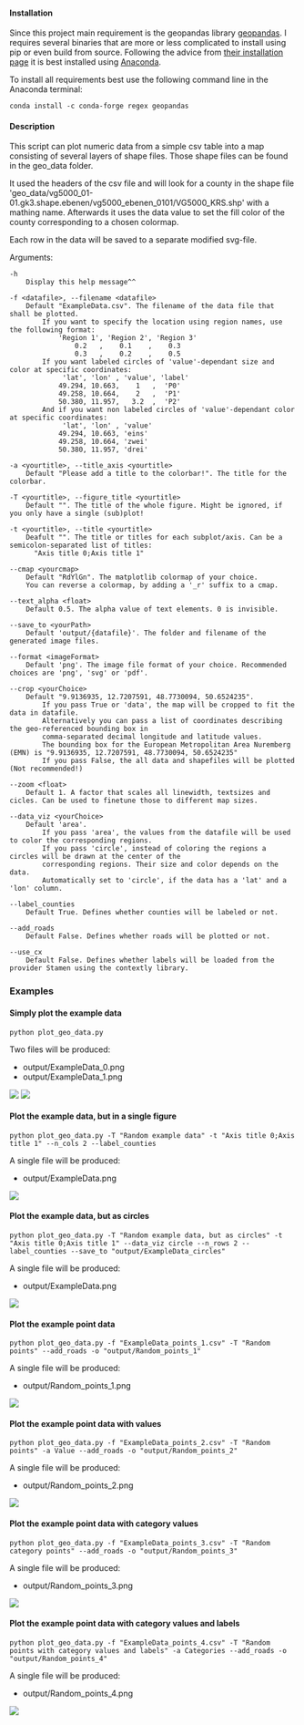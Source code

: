 #### Installation

Since this project main requirement is the geopandas library
[geopandas](https://geopandas.org/en/stable/index.html). I requires several binaries that are more or less complicated to install using pip or even build from source.
Following the advice from [their installation page](https://geopandas.org/en/stable/getting_started/install.html) it is best installed using [Anaconda](https://www.anaconda.com/products/distribution).

To install all requirements best use the following command line in the Anaconda terminal:
```
conda install -c conda-forge regex geopandas
```
#### Description

This script can plot numeric data from a simple csv table into a map consisting of several layers of shape files.
Those shape files can be found in the geo_data folder.

It used the headers of the csv file and will look for a county in the
shape file 'geo_data/vg5000_01-01.gk3.shape.ebenen/vg5000_ebenen_0101/VG5000_KRS.shp' with a mathing name.
Afterwards it uses the data value to set the fill color of the county corresponding to a chosen colormap.

Each row in the data will be saved to a separate modified svg-file.

Arguments:

    -h
        Display this help message^^

    -f <datafile>, --filename <datafile>
        Default "ExampleData.csv". The filename of the data file that shall be plotted.
            If you want to specify the location using region names, use the following format:
                'Region 1', 'Region 2', 'Region 3'
                    0.2   ,    0.1    ,    0.3
                    0.3   ,    0.2    ,    0.5
            If you want labeled circles of 'value'-dependant size and color at specific coordinates:
                 'lat', 'lon' , 'value', 'label'
                49.294, 10.663,    1   ,  'P0'
                49.258, 10.664,    2   ,  'P1'
                50.380, 11.957,   3.2  ,  'P2'
            And if you want non labeled circles of 'value'-dependant color at specific coordinates:
                 'lat', 'lon' , 'value'
                49.294, 10.663, 'eins'
                49.258, 10.664, 'zwei'
                50.380, 11.957, 'drei'

    -a <yourtitle>, --title_axis <yourtitle>
        Default "Please add a title to the colorbar!". The title for the colorbar.
    
    -T <yourtitle>, --figure_title <yourtitle>
        Default "". The title of the whole figure. Might be ignored, if you only have a single (sub)plot!
    
    -t <yourtitle>, --title <yourtitle>
        Deafult "". The title or titles for each subplot/axis. Can be a semicolon-separated list of titles:
          "Axis title 0;Axis title 1"

    --cmap <yourcmap>
        Default "RdYlGn". The matplotlib colormap of your choice.
        You can reverse a colormap, by adding a '_r' suffix to a cmap.

    --text_alpha <float>
        Default 0.5. The alpha value of text elements. 0 is invisible.

    --save_to <yourPath>
        Default 'output/{datafile}'. The folder and filename of the generated image files.

    --format <imageFormat>
        Default 'png'. The image file format of your choice. Recommended choices are 'png', 'svg' or 'pdf'.

    --crop <yourChoice>
        Default "9.9136935, 12.7207591, 48.7730094, 50.6524235".
            If you pass True or 'data', the map will be cropped to fit the data in datafile.
            Alternatively you can pass a list of coordinates describing the geo-referenced bounding box in
            comma-separated decimal longitude and latitude values.
            The bounding box for the European Metropolitan Area Nuremberg (EMN) is "9.9136935, 12.7207591, 48.7730094, 50.6524235"
            If you pass False, the all data and shapefiles will be plotted (Not recommended!)

    --zoom <float>
        Default 1. A factor that scales all linewidth, textsizes and cicles. Can be used to finetune those to different map sizes.

    --data_viz <yourChoice>
        Default 'area'.
            If you pass 'area', the values from the datafile will be used to color the corresponding regions.
            If you pass 'circle', instead of coloring the regions a circles will be drawn at the center of the
            corresponding regions. Their size and color depends on the data.
            Automatically set to 'circle', if the data has a 'lat' and a 'lon' column.

    --label_counties
        Default True. Defines whether counties will be labeled or not.

    --add_roads
        Default False. Defines whether roads will be plotted or not.

    --use_cx
        Default False. Defines whether labels will be loaded from the provider Stamen using the contextly library.

### Examples

#### Simply plot the example data
```
python plot_geo_data.py
```
Two files will be produced:
- output/ExampleData_0.png
- output/ExampleData_1.png

![](output/ExampleData_0.png)
![](output/ExampleData_1.png)

#### Plot the example data, but in a single figure
```
python plot_geo_data.py -T "Random example data" -t "Axis title 0;Axis title 1" --n_cols 2 --label_counties
```
A single file will be produced:
- output/ExampleData.png

![](output/ExampleData.png)

#### Plot the example data, but as circles
```
python plot_geo_data.py -T "Random example data, but as circles" -t "Axis title 0;Axis title 1" --data_viz circle --n_rows 2 --label_counties --save_to "output/ExampleData_circles"
```
A single file will be produced:
- output/ExampleData.png

![](output/ExampleData_circles.png)

#### Plot the example point data
```
python plot_geo_data.py -f "ExampleData_points_1.csv" -T "Random points" --add_roads -o "output/Random_points_1"
```
A single file will be produced:
- output/Random_points_1.png

![](output/Random_points_1.png)

#### Plot the example point data with values
```
python plot_geo_data.py -f "ExampleData_points_2.csv" -T "Random points" -a Value --add_roads -o "output/Random_points_2"
```
A single file will be produced:
- output/Random_points_2.png

![](output/Random_points_2.png)

#### Plot the example point data with category values
```
python plot_geo_data.py -f "ExampleData_points_3.csv" -T "Random category points" --add_roads -o "output/Random_points_3"
```
A single file will be produced:
- output/Random_points_3.png

![](output/Random_points_3.png)

#### Plot the example point data with category values and labels
```
python plot_geo_data.py -f "ExampleData_points_4.csv" -T "Random points with category values and labels" -a Categories --add_roads -o "output/Random_points_4"
```
A single file will be produced:
- output/Random_points_4.png

![](output/Random_points_4.png)
